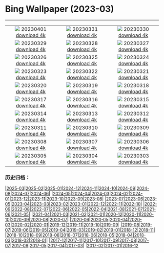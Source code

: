 # Bing Wallpaper (2023-03)
**************
| | | |
|:-:|:-:|:-:|
| ![](https://www.bing.com/th?id=OHR.FrogMonth_DE-DE7731658257_1920x1080.jpg) 20230401 [download 4k](https://www.bing.com/th?id=OHR.FrogMonth_DE-DE7731658257_UHD.jpg) | ![](https://www.bing.com/th?id=OHR.SteyrRiver_DE-DE6443128128_1920x1080.jpg) 20230331 [download 4k](https://www.bing.com/th?id=OHR.SteyrRiver_DE-DE6443128128_UHD.jpg) | ![](https://www.bing.com/th?id=OHR.PeacockFeathers_DE-DE6056099620_1920x1080.jpg) 20230330 [download 4k](https://www.bing.com/th?id=OHR.PeacockFeathers_DE-DE6056099620_UHD.jpg) |
| ![](https://www.bing.com/th?id=OHR.NuzzleManatee_DE-DE5724328322_1920x1080.jpg) 20230329 [download 4k](https://www.bing.com/th?id=OHR.NuzzleManatee_DE-DE5724328322_UHD.jpg) | ![](https://www.bing.com/th?id=OHR.MWDolomites_DE-DE5202147355_1920x1080.jpg) 20230328 [download 4k](https://www.bing.com/th?id=OHR.MWDolomites_DE-DE5202147355_UHD.jpg) | ![](https://www.bing.com/th?id=OHR.NYCClouds_DE-DE4700650365_1920x1080.jpg) 20230327 [download 4k](https://www.bing.com/th?id=OHR.NYCClouds_DE-DE4700650365_UHD.jpg) |
| ![](https://www.bing.com/th?id=OHR.WildAnza_DE-DE2056872655_1920x1080.jpg) 20230326 [download 4k](https://www.bing.com/th?id=OHR.WildAnza_DE-DE2056872655_UHD.jpg) | ![](https://www.bing.com/th?id=OHR.Mohnblumen_DE-DE3068444341_1920x1080.jpg) 20230325 [download 4k](https://www.bing.com/th?id=OHR.Mohnblumen_DE-DE3068444341_UHD.jpg) | ![](https://www.bing.com/th?id=OHR.WildGarlic_DE-DE0577126002_1920x1080.jpg) 20230324 [download 4k](https://www.bing.com/th?id=OHR.WildGarlic_DE-DE0577126002_UHD.jpg) |
| ![](https://www.bing.com/th?id=OHR.CloudsPatagonia_DE-DE3722240001_1920x1080.jpg) 20230323 [download 4k](https://www.bing.com/th?id=OHR.CloudsPatagonia_DE-DE3722240001_UHD.jpg) | ![](https://www.bing.com/th?id=OHR.LakePowellAerial_DE-DE3911506117_1920x1080.jpg) 20230322 [download 4k](https://www.bing.com/th?id=OHR.LakePowellAerial_DE-DE3911506117_UHD.jpg) | ![](https://www.bing.com/th?id=OHR.ColourDay_DE-DE4014967633_1920x1080.jpg) 20230321 [download 4k](https://www.bing.com/th?id=OHR.ColourDay_DE-DE4014967633_UHD.jpg) |
| ![](https://www.bing.com/th?id=OHR.PurpleCrocus_DE-DE5881094519_1920x1080.jpg) 20230320 [download 4k](https://www.bing.com/th?id=OHR.PurpleCrocus_DE-DE5881094519_UHD.jpg) | ![](https://www.bing.com/th?id=OHR.Erlebnisholzkugel_DE-DE4313685757_1920x1080.jpg) 20230319 [download 4k](https://www.bing.com/th?id=OHR.Erlebnisholzkugel_DE-DE4313685757_UHD.jpg) | ![](https://www.bing.com/th?id=OHR.MarsTars_DE-DE4452444657_1920x1080.jpg) 20230318 [download 4k](https://www.bing.com/th?id=OHR.MarsTars_DE-DE4452444657_UHD.jpg) |
| ![](https://www.bing.com/th?id=OHR.BallyvooneyCove_DE-DE4569274402_1920x1080.jpg) 20230317 [download 4k](https://www.bing.com/th?id=OHR.BallyvooneyCove_DE-DE4569274402_UHD.jpg) | ![](https://www.bing.com/th?id=OHR.ChengduPanda_DE-DE4684703199_1920x1080.jpg) 20230316 [download 4k](https://www.bing.com/th?id=OHR.ChengduPanda_DE-DE4684703199_UHD.jpg) | ![](https://www.bing.com/th?id=OHR.AgueroSpain_DE-DE4821398047_1920x1080.jpg) 20230315 [download 4k](https://www.bing.com/th?id=OHR.AgueroSpain_DE-DE4821398047_UHD.jpg) |
| ![](https://www.bing.com/th?id=OHR.CyprusMaze_DE-DE4969951002_1920x1080.jpg) 20230314 [download 4k](https://www.bing.com/th?id=OHR.CyprusMaze_DE-DE4969951002_UHD.jpg) | ![](https://www.bing.com/th?id=OHR.LionessesNap_DE-DE5075026430_1920x1080.jpg) 20230313 [download 4k](https://www.bing.com/th?id=OHR.LionessesNap_DE-DE5075026430_UHD.jpg) | ![](https://www.bing.com/th?id=OHR.Kornblume_DE-DE6250953229_1920x1080.jpg) 20230312 [download 4k](https://www.bing.com/th?id=OHR.Kornblume_DE-DE6250953229_UHD.jpg) |
| ![](https://www.bing.com/th?id=OHR.LongWharf_DE-DE5216800013_1920x1080.jpg) 20230311 [download 4k](https://www.bing.com/th?id=OHR.LongWharf_DE-DE5216800013_UHD.jpg) | ![](https://www.bing.com/th?id=OHR.EdaleValley_DE-DE5467473293_1920x1080.jpg) 20230310 [download 4k](https://www.bing.com/th?id=OHR.EdaleValley_DE-DE5467473293_UHD.jpg) | ![](https://www.bing.com/th?id=OHR.WaimeaRainbow_DE-DE5723243026_1920x1080.jpg) 20230309 [download 4k](https://www.bing.com/th?id=OHR.WaimeaRainbow_DE-DE5723243026_UHD.jpg) |
| ![](https://www.bing.com/th?id=OHR.IntlWomensDayChange_DE-DE5354248480_1920x1080.jpg) 20230308 [download 4k](https://www.bing.com/th?id=OHR.IntlWomensDayChange_DE-DE5354248480_UHD.jpg) | ![](https://www.bing.com/th?id=OHR.ParktheaterGoeggingen_DE-DE8359643455_1920x1080.jpg) 20230307 [download 4k](https://www.bing.com/th?id=OHR.ParktheaterGoeggingen_DE-DE8359643455_UHD.jpg) | ![](https://www.bing.com/th?id=OHR.IcelandHorses_DE-DE4227259344_1920x1080.jpg) 20230306 [download 4k](https://www.bing.com/th?id=OHR.IcelandHorses_DE-DE4227259344_UHD.jpg) |
| ![](https://www.bing.com/th?id=OHR.YuanyangChina_DE-DE9214113644_1920x1080.jpg) 20230305 [download 4k](https://www.bing.com/th?id=OHR.YuanyangChina_DE-DE9214113644_UHD.jpg) | ![](https://www.bing.com/th?id=OHR.PicoVolcano_DE-DE1654567075_1920x1080.jpg) 20230304 [download 4k](https://www.bing.com/th?id=OHR.PicoVolcano_DE-DE1654567075_UHD.jpg) | ![](https://www.bing.com/th?id=OHR.OrcaNorway_DE-DE0674543604_1920x1080.jpg) 20230303 [download 4k](https://www.bing.com/th?id=OHR.OrcaNorway_DE-DE0674543604_UHD.jpg) |

### 历史归档：

|[2025-03](/../2025-03/2025-03.md)|[2025-02](/../2025-02/2025-02.md)|[2025-01](/../2025-01/2025-01.md)|[2024-12](/../2024-12/2024-12.md)|[2024-11](/../2024-11/2024-11.md)|[2024-10](/../2024-10/2024-10.md)|[2024-09](/../2024-09/2024-09.md)|[2024-08](/../2024-08/2024-08.md)|[2024-07](/../2024-07/2024-07.md)|[2024-06](/../2024-06/2024-06.md)|
|[2024-05](/../2024-05/2024-05.md)|[2024-04](/../2024-04/2024-04.md)|[2024-03](/../2024-03/2024-03.md)|[2024-02](/../2024-02/2024-02.md)|[2024-01](/../2024-01/2024-01.md)|[2023-12](/../2023-12/2023-12.md)|[2023-11](/../2023-11/2023-11.md)|[2023-10](/../2023-10/2023-10.md)|[2023-09](/../2023-09/2023-09.md)|[2023-08](/../2023-08/2023-08.md)|
|[2023-07](/../2023-07/2023-07.md)|[2023-06](/../2023-06/2023-06.md)|[2023-05](/../2023-05/2023-05.md)|[2023-04](/../2023-04/2023-04.md)|[2023-03](/2023-03.md)|[2023-02](/../2023-02/2023-02.md)|[2023-01](/../2023-01/2023-01.md)|[2022-12](/../2022-12/2022-12.md)|[2022-11](/../2022-11/2022-11.md)|[2022-10](/../2022-10/2022-10.md)|
|[2022-09](/../2022-09/2022-09.md)|[2022-08](/../2022-08/2022-08.md)|[2022-07](/../2022-07/2022-07.md)|[2022-06](/../2022-06/2022-06.md)|[2022-05](/../2022-05/2022-05.md)|[2022-04](/../2022-04/2022-04.md)|[2021-08](/../2021-08/2021-08.md)|[2021-07](/../2021-07/2021-07.md)|[2021-06](/../2021-06/2021-06.md)|[2021-05](/../2021-05/2021-05.md)|
|[2021-04](/../2021-04/2021-04.md)|[2021-03](/../2021-03/2021-03.md)|[2021-02](/../2021-02/2021-02.md)|[2021-01](/../2021-01/2021-01.md)|[2020-12](/../2020-12/2020-12.md)|[2020-11](/../2020-11/2020-11.md)|[2020-10](/../2020-10/2020-10.md)|[2020-09](/../2020-09/2020-09.md)|[2020-08](/../2020-08/2020-08.md)|[2020-07](/../2020-07/2020-07.md)|
|[2020-06](/../2020-06/2020-06.md)|[2020-05](/../2020-05/2020-05.md)|[2020-04](/../2020-04/2020-04.md)|[2020-03](/../2020-03/2020-03.md)|[2020-02](/../2020-02/2020-02.md)|[2020-01](/../2020-01/2020-01.md)|[2019-12](/../2019-12/2019-12.md)|[2019-11](/../2019-11/2019-11.md)|[2019-10](/../2019-10/2019-10.md)|[2019-09](/../2019-09/2019-09.md)|
|[2019-08](/../2019-08/2019-08.md)|[2019-07](/../2019-07/2019-07.md)|[2019-06](/../2019-06/2019-06.md)|[2019-05](/../2019-05/2019-05.md)|[2019-04](/../2019-04/2019-04.md)|[2019-03](/../2019-03/2019-03.md)|[2019-02](/../2019-02/2019-02.md)|[2019-01](/../2019-01/2019-01.md)|[2018-12](/../2018-12/2018-12.md)|[2018-11](/../2018-11/2018-11.md)|
|[2018-10](/../2018-10/2018-10.md)|[2018-09](/../2018-09/2018-09.md)|[2018-08](/../2018-08/2018-08.md)|[2018-07](/../2018-07/2018-07.md)|[2018-06](/../2018-06/2018-06.md)|[2018-05](/../2018-05/2018-05.md)|[2018-04](/../2018-04/2018-04.md)|[2018-03](/../2018-03/2018-03.md)|[2018-02](/../2018-02/2018-02.md)|[2018-01](/../2018-01/2018-01.md)|
|[2017-12](/../2017-12/2017-12.md)|[2017-11](/../2017-11/2017-11.md)|[2017-10](/../2017-10/2017-10.md)|[2017-09](/../2017-09/2017-09.md)|[2017-08](/../2017-08/2017-08.md)|[2017-07](/../2017-07/2017-07.md)|[2017-06](/../2017-06/2017-06.md)|[2017-05](/../2017-05/2017-05.md)|[2017-04](/../2017-04/2017-04.md)|[2017-03](/../2017-03/2017-03.md)|
|[2017-02](/../2017-02/2017-02.md)|[2017-01](/../2017-01/2017-01.md)|[2016-12](/../2016-12/2016-12.md)